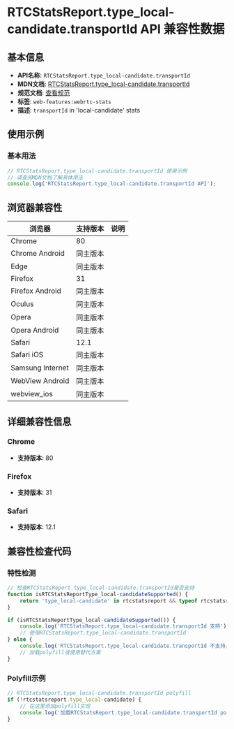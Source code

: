 # RTCStatsReport.type_local-candidate.transportId API 兼容性数据

## 基本信息

- **API名称**: `RTCStatsReport.type_local-candidate.transportId`
- **MDN文档**: [RTCStatsReport.type_local-candidate.transportId](https://developer.mozilla.org/docs/Web/API/RTCIceCandidateStats/transportId)
- **规范文档**: [查看规范](https://w3c.github.io/webrtc-stats/#dom-rtcicecandidatestats-transportid)
- **标签**: `web-features:webrtc-stats`
- **描述**: `transportId` in 'local-candidate' stats

## 使用示例

### 基本用法

```javascript
// RTCStatsReport.type_local-candidate.transportId 使用示例
// 请查阅MDN文档了解具体用法
console.log('RTCStatsReport.type_local-candidate.transportId API');
```

## 浏览器兼容性

| 浏览器 | 支持版本 | 说明 |
|--------|----------|------|
| Chrome | 80 |  |
| Chrome Android | 同主版本 |  |
| Edge | 同主版本 |  |
| Firefox | 31 |  |
| Firefox Android | 同主版本 |  |
| Oculus | 同主版本 |  |
| Opera | 同主版本 |  |
| Opera Android | 同主版本 |  |
| Safari | 12.1 |  |
| Safari iOS | 同主版本 |  |
| Samsung Internet | 同主版本 |  |
| WebView Android | 同主版本 |  |
| webview_ios | 同主版本 |  |

## 详细兼容性信息

### Chrome

- **支持版本**: 80

### Firefox

- **支持版本**: 31

### Safari

- **支持版本**: 12.1

## 兼容性检查代码

### 特性检测

```javascript
// 检查RTCStatsReport.type_local-candidate.transportId是否支持
function isRTCStatsReportType_local-candidateSupported() {
    return 'type_local-candidate' in rtcstatsreport && typeof rtcstatsreport.type_local-candidate === 'function';
}

if (isRTCStatsReportType_local-candidateSupported()) {
    console.log('RTCStatsReport.type_local-candidate.transportId 支持');
    // 使用RTCStatsReport.type_local-candidate.transportId
} else {
    console.log('RTCStatsReport.type_local-candidate.transportId 不支持，需要polyfill');
    // 加载polyfill或使用替代方案
}
```

### Polyfill示例

```javascript
// RTCStatsReport.type_local-candidate.transportId polyfill
if (!rtcstatsreport.type_local-candidate) {
    // 在这里添加polyfill实现
    console.log('加载RTCStatsReport.type_local-candidate.transportId polyfill');
}
```


